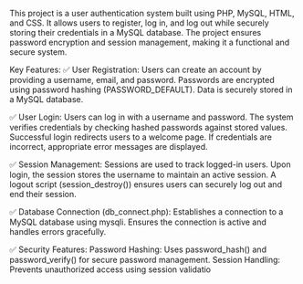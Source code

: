 This project is a user authentication system built using PHP, MySQL, HTML, and CSS. It allows users to register, log in, and log out while securely storing their credentials in a MySQL database. The project ensures password encryption and session management, making it a functional and secure system.

Key Features:
✅ User Registration:
Users can create an account by providing a username, email, and password.
Passwords are encrypted using password hashing (PASSWORD_DEFAULT).
Data is securely stored in a MySQL database.

✅ User Login:
Users can log in with a username and password.
The system verifies credentials by checking hashed passwords against stored values.
Successful login redirects users to a welcome page.
If credentials are incorrect, appropriate error messages are displayed.

✅ Session Management:
Sessions are used to track logged-in users.
Upon login, the session stores the username to maintain an active session.
A logout script (session_destroy()) ensures users can securely log out and end their session.

✅ Database Connection (db_connect.php):
Establishes a connection to a MySQL database using mysqli.
Ensures the connection is active and handles errors gracefully.

✅ Security Features:
Password Hashing: Uses password_hash() and password_verify() for secure password management.
Session Handling: Prevents unauthorized access using session validatio
